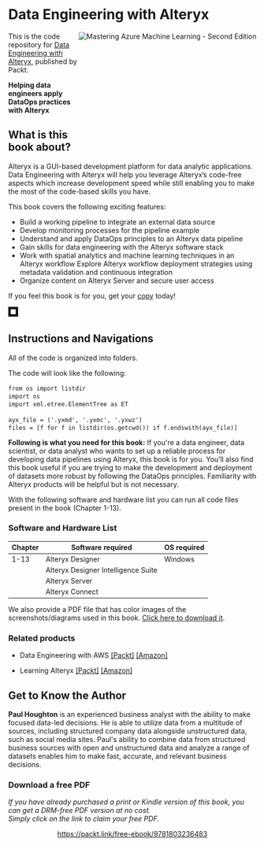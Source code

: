 


# Data Engineering with Alteryx

<a href="https://www.packtpub.com/product/data-engineering-with-alteryx/9781803236483?utm_source=github&utm_medium=repository&utm_campaign=9781803236483"><img src="https://static.packt-cdn.com/products/9781803236483/cover/smaller" alt="Mastering Azure Machine Learning - Second Edition" height="256px" align="right"></a>

This is the code repository for [Data Engineering with Alteryx](https://www.packtpub.com/product/data-engineering-with-alteryx/9781803236483?utm_source=github&utm_medium=repository&utm_campaign=9781803236483), published by Packt.

**Helping data engineers apply DataOps practices with Alteryx**

## What is this book about?

Alteryx is a GUI-based development platform for data analytic applications. Data Engineering with Alteryx will help you leverage Alteryx’s code-free aspects which increase development speed while still enabling you to make the most of the code-based skills you have.

This book covers the following exciting features:

-   Build a working pipeline to integrate an external data source
-   Develop monitoring processes for the pipeline example
-   Understand and apply DataOps principles to an Alteryx data pipeline
-   Gain skills for data engineering with the Alteryx software stack
-   Work with spatial analytics and machine learning techniques in an Alteryx workflow Explore Alteryx workflow deployment strategies using metadata validation and continuous integration
-   Organize content on Alteryx Server and secure user access

If you feel this book is for you, get your [copy](https://amzn.to/3Oz7OFf) today!

<a href="https://www.packtpub.com/?utm_source=github&utm_medium=banner&utm_campaign=GitHubBanner"><img src="https://raw.githubusercontent.com/PacktPublishing/GitHub/master/GitHub.png" 
alt="https://www.packtpub.com/" border="5" /></a>

## Instructions and Navigations

All of the code is organized into folders.

The code will look like the following:

```
from os import listdir
import os
import xml.etree.ElementTree as ET

ayx_file = ('.yxmd', '.yxmc', '.yxwz')
files = [f for f in listdir(os.getcwd()) if f.endswith(ayx_file)]
```

**Following is what you need for this book:**
If you're a data engineer, data scientist, or data analyst who wants to set up a reliable process for developing data pipelines using Alteryx, this book is for you. You’ll also find this book useful if you are trying to make the development and deployment of datasets more robust by following the DataOps principles.
Familiarity with Alteryx products will be helpful but is not necessary.

With the following software and hardware list you can run all code files present in the book (Chapter 1-13).

### Software and Hardware List

| Chapter | Software required                   | OS required |
| ------- | ----------------------------------- | ----------- |
| 1-13    | Alteryx Designer                    | Windows     |
|         | Alteryx Designer Intelligence Suite |             |
|         | Alteryx Server                      |             |
|         | Alteryx Connect                     |             |

We also provide a PDF file that has color images of the screenshots/diagrams used in this book. [Click here to download it](https://static.packt-cdn.com/downloads/9781803236483_ColorImages.pdf).

### Related products <Other books you may enjoy>

-   Data Engineering with AWS [[Packt]](https://www.packtpub.com/product/data-engineering-with-aws/9781800560413?utm_source=github&utm_medium=repository&utm_campaign=9781800560413) [[Amazon]](https://www.amazon.com/dp/B09C2MN5DV)

-   Learning Alteryx [[Packt]](https://www.packtpub.com/product/learning-alteryx/9781788392655?utm_source=github&utm_medium=repository&utm_campaign=9781788392655) [[Amazon]](https://www.amazon.com/dp/B072Q9Q9ML)

## Get to Know the Author

**Paul Houghton**
is an experienced business analyst with the ability to make focused
data-led decisions. He is able to utilize data from a multitude of sources, including
structured company data alongside unstructured data, such as social media sites. Paul's
ability to combine data from structured business sources with open and unstructured
data and analyze a range of datasets enables him to make fast, accurate, and relevant
business decisions.
### Download a free PDF

 <i>If you have already purchased a print or Kindle version of this book, you can get a DRM-free PDF version at no cost.<br>Simply click on the link to claim your free PDF.</i>
<p align="center"> <a href="https://packt.link/free-ebook/9781803236483">https://packt.link/free-ebook/9781803236483 </a> </p>